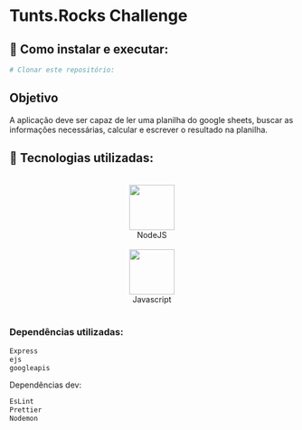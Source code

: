 # Tunts.Rocks Challenge

## 🎲 Como instalar e executar:

```bash
# Clonar este repositório: 

```

## Objetivo

A aplicação deve ser capaz de ler uma planilha do google sheets, buscar as informações necessárias, calcular e escrever o  resultado na planilha.

## 🔨 Tecnologias utilizadas:

<br>
<div align="center">
  <img src="https://media0.giphy.com/media/kdFc8fubgS31b8DsVu/giphy.gif?cid=6c09b952dhwk9bqgz0bqz22reneg02ieh74gta1xqkvera4t&ep=v1_stickers_related&rid=giphy.gif&ct=s" width="80px"><br>NodeJS<br><br>
  <img src="https://media.giphy.com/media/ln7z2eWriiQAllfVcn/giphy.gif" width="80px"><br>Javascript<br><br>
</div>

### Dependências utilizadas:

```bash
Express
ejs
googleapis
```

Dependências dev:
```bash
EsLint
Prettier
Nodemon
```
